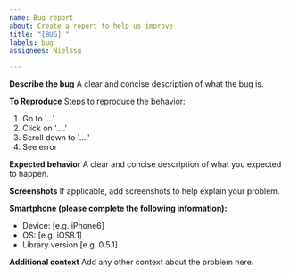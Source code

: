 ```yaml
---
name: Bug report
about: Create a report to help us improve
title: "[BUG] "
labels: bug
assignees: Nielssg

---
```


**Describe the bug**
A clear and concise description of what the bug is.

**To Reproduce**
Steps to reproduce the behavior:
1. Go to '...'
2. Click on '....'
3. Scroll down to '....'
4. See error

**Expected behavior**
A clear and concise description of what you expected to happen.

**Screenshots**
If applicable, add screenshots to help explain your problem.

**Smartphone (please complete the following information):**
 - Device: [e.g. iPhone6]
 - OS: [e.g. iOS8.1]
 - Library version [e.g. 0.5.1]

**Additional context**
Add any other context about the problem here.
